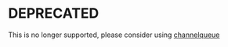 # DEPRECATED
This is no longer supported, please consider using [channelqueue](https://github.com/gammazero/channelqueue)
